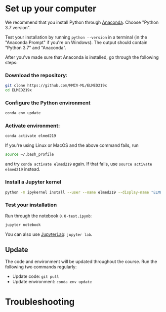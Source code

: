 # Set up your computer
We recommend that you install Python through [Anaconda](https://www.anaconda.com/download). Choose "Python 3.7 version". 

Test your installation by running `python --version` in a terminal (in the "Anaconda Prompt" if you're on Windows). The output should contain "Python 3.7" and "Anaconda". 

After you've made sure that Anaconda is installed, go through the following steps: 
### Download the repository: 
```bash
git clone https://github.com/MMIV-ML/ELMED219x
cd ELMED219x
```
### Configure the Python environment
```bash
conda env update
```

### Activate environment:
```bash
conda activate elmed219
```
If you're using Linux or MacOS and the above command fails, run 
```bash 
source ~/.bash_profile
``` 
and try `conda activate elmed219` again. If that fails, use `source activate elmed219` instead.

### Install a Jupyter kernel
```bash
python -m ipykernel install --user --name elmed219 --display-name "ELMED219"
```

### Test your installation
Run through the notebook `0.0-test.ipynb`:
```bash
jupyter notebook
```
You can also use [JupyterLab](https://github.com/jupyterlab/jupyterlab): `jupyter lab`.

## Update
The code and environment will be updated throughout the course. Run the following two commands regularly:
* Update code: `git pull`
* Update environment: `conda env update`

# Troubleshooting